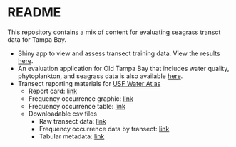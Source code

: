 
# README

This repository contains a mix of content for evaluating seagrass transct data for Tampa Bay. 

* Shiny app to view and assess transect training data.  View the results [here](http://shiny.tbep.org/seagrasstransect/).
* An evaluation application for Old Tampa Bay that includes water quality, phytoplankton, and seagrass data is also available [here](http://shiny.tbep.org/seagrasstransect/otbseagrass.Rmd).
* Transect reporting materials for [USF Water Atlas](https://dev.tampabay.wateratlas.usf.edu/mockups/tbep-seagrass/)
     * Report card: [link](https://raw.githubusercontent.com/tbep-tech/seagrasstransect/master/docs/reportcard.jpg)
     * Frequency occurrence graphic: [link](https://raw.githubusercontent.com/tbep-tech/seagrasstransect/master/docs/freqocc.jpg)
     * Frequency occurrence table: [link](https://tbep-tech.github.io/seagrasstransect/docs/freqocctab.html)
     * Downloadable csv files
         * Raw transect data: [link](https://github.com/tbep-tech/seagrasstransect/raw/master/docs/trantab.csv) 
         * Frequency occurrence data by transect: [link](https://github.com/tbep-tech/seagrasstransect/raw/master/docs/tranocctab.csv) 
         * Tabular metadata: [link](https://tbep-tech.github.io/seagrasstransect/docs/metadata.html)